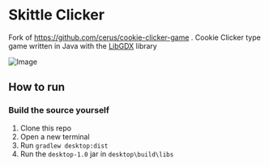 # Skittle Clicker
Fork of https://github.com/cerus/cookie-clicker-game .
Cookie Clicker type game written in Java with the [LibGDX](https://github.com/libgdx/libgdx/) library

![Image](https://i.imgur.com/gV6Bo2F.png)

## How to run

### Build the source yourself
1. Clone this repo
2. Open a new terminal
3. Run `gradlew desktop:dist`
4. Run the `desktop-1.0` jar in `desktop\build\libs`
